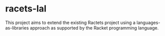 # racets-lal
This project aims to extend the existing Ractets project using a languages-as-libraries approach as supported by the Racket programming language.
